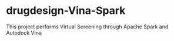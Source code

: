 # drugdesign-Vina-Spark
This project performs Virtual Screening through Apache Spark and Autodock Vina
